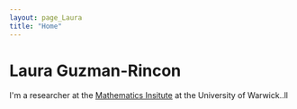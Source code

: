 ```yaml
---
layout: page_Laura
title: "Home"
---
```


# Laura Guzman-Rincon

I'm a researcher at the [Mathematics Insitute](https://warwick.ac.uk/fac/sci/maths/) at the University of Warwick..ll

